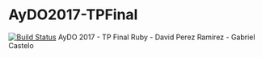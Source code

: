 # AyDO2017-TPFinal
[![Build Status](https://travis-ci.org/gabrielc6636/AyDO2017-TPFinal.svg?branch=master)](https://travis-ci.org/gabrielc6636/AyDO2017-TPFinal)
AyDO 2017 - TP Final Ruby - David Perez Ramirez - Gabriel Castelo
